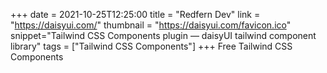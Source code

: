 +++
date = 2021-10-25T12:25:00
title = "Redfern Dev"
link = "https://daisyui.com/"
thumbnail = "https://daisyui.com/favicon.ico"
snippet="Tailwind CSS Components plugin — daisyUI tailwind component library"
tags = ["Tailwind CSS Components"]
+++
Free Tailwind CSS Components
